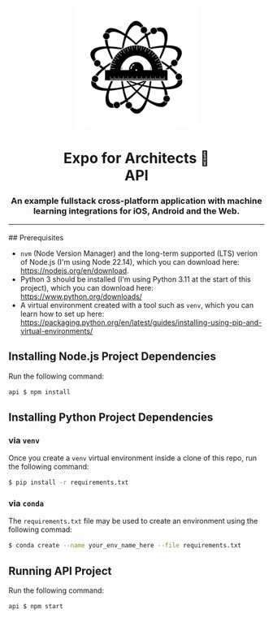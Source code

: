 <br/>
<div align="center">
   <img 
      alt="atom with protractor" 
      src="../assets/images/splash-icon.png"
      width="240px"
   />
</div>

<h1 align="center">
   Expo for Architects 📐 <br/>API
</h1>

<h3 align="center">
An example fullstack cross-platform application with machine learning integrations for iOS, Android and the Web.
<hr>
</h3>
## Prerequisites

- `nvm` (Node Version Manager) and the long-term supported (LTS) verion of Node.js (I'm using Node 22.14), which you can download here: https://nodejs.org/en/download.
- Python 3 should be installed (I'm using Python 3.11 at the start of this project), which you can download here: https://www.python.org/downloads/
- A virtual environment created with a tool such as `venv`, which you can learn how to set up here: https://packaging.python.org/en/latest/guides/installing-using-pip-and-virtual-environments/

## Installing Node.js Project Dependencies
Run the following command:
```bash
api $ npm install
```

## Installing Python Project Dependencies 
### via `venv`
Once you create a `venv` virtual environment inside a clone of this repo, run the following command:
```bash
$ pip install -r requirements.txt
```
### via `conda`
The `requirements.txt` file may be used to create an environment using the following commad:
```bash
$ conda create --name your_env_name_here --file requirements.txt
```

## Running API Project
Run the following command:
```bash
api $ npm start
```